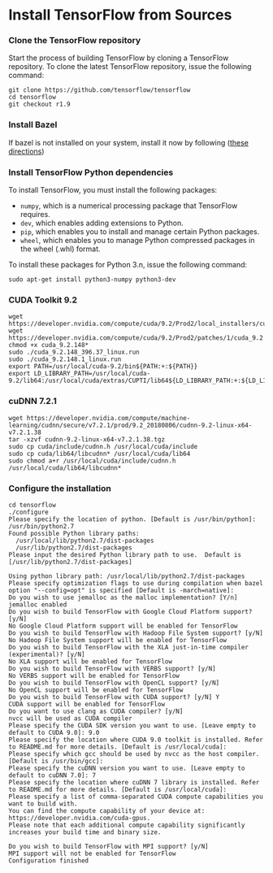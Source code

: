 # Install TensorFlow from Sources


### Clone the TensorFlow repository

Start the process of building TensorFlow by cloning a TensorFlow repository.
To clone the latest TensorFlow repository, issue the following command:

```
git clone https://github.com/tensorflow/tensorflow
cd tensorflow
git checkout r1.9
```

### Install Bazel

If bazel is not installed on your system, install it now by following ([these directions](https://bazel.build/versions/master/docs/install.html))

### Install TensorFlow Python dependencies

To install TensorFlow, you must install the following packages:
- `numpy`, which is a numerical processing package that TensorFlow requires.
- `dev`, which enables adding extensions to Python.
- `pip`, which enables you to install and manage certain Python packages.
- `wheel`, which enables you to manage Python compressed packages in the wheel (.whl) format.

To install these packages for Python 3.n, issue the following command:

```
sudo apt-get install python3-numpy python3-dev
```

### CUDA Toolkit 9.2

```
wget https://developer.nvidia.com/compute/cuda/9.2/Prod2/local_installers/cuda_9.2.148_396.37_linux
wget https://developer.nvidia.com/compute/cuda/9.2/Prod2/patches/1/cuda_9.2.148.1_linux
chmod +x cuda_9.2.148*
sudo ./cuda_9.2.148_396.37_linux.run
sudo ./cuda_9.2.148.1_linux.run
export PATH=/usr/local/cuda-9.2/bin${PATH:+:${PATH}}
export LD_LIBRARY_PATH=/usr/local/cuda-9.2/lib64:/usr/local/cuda/extras/CUPTI/lib64${LD_LIBRARY_PATH:+:${LD_LIBRARY_PATH}}
```
### cuDNN 7.2.1

```
wget https://developer.nvidia.com/compute/machine-learning/cudnn/secure/v7.2.1/prod/9.2_20180806/cudnn-9.2-linux-x64-v7.2.1.38
tar -xzvf cudnn-9.2-linux-x64-v7.2.1.38.tgz
sudo cp cuda/include/cudnn.h /usr/local/cuda/include
sudo cp cuda/lib64/libcudnn* /usr/local/cuda/lib64
sudo chmod a+r /usr/local/cuda/include/cudnn.h /usr/local/cuda/lib64/libcudnn*
```

### Configure the installation

```
cd tensorflow
./configure
Please specify the location of python. [Default is /usr/bin/python]: /usr/bin/python2.7
Found possible Python library paths:
  /usr/local/lib/python2.7/dist-packages
  /usr/lib/python2.7/dist-packages
Please input the desired Python library path to use.  Default is [/usr/lib/python2.7/dist-packages]

Using python library path: /usr/local/lib/python2.7/dist-packages
Please specify optimization flags to use during compilation when bazel option "--config=opt" is specified [Default is -march=native]:
Do you wish to use jemalloc as the malloc implementation? [Y/n]
jemalloc enabled
Do you wish to build TensorFlow with Google Cloud Platform support? [y/N]
No Google Cloud Platform support will be enabled for TensorFlow
Do you wish to build TensorFlow with Hadoop File System support? [y/N]
No Hadoop File System support will be enabled for TensorFlow
Do you wish to build TensorFlow with the XLA just-in-time compiler (experimental)? [y/N]
No XLA support will be enabled for TensorFlow
Do you wish to build TensorFlow with VERBS support? [y/N]
No VERBS support will be enabled for TensorFlow
Do you wish to build TensorFlow with OpenCL support? [y/N]
No OpenCL support will be enabled for TensorFlow
Do you wish to build TensorFlow with CUDA support? [y/N] Y
CUDA support will be enabled for TensorFlow
Do you want to use clang as CUDA compiler? [y/N]
nvcc will be used as CUDA compiler
Please specify the CUDA SDK version you want to use. [Leave empty to default to CUDA 9.0]: 9.0
Please specify the location where CUDA 9.0 toolkit is installed. Refer to README.md for more details. [Default is /usr/local/cuda]:
Please specify which gcc should be used by nvcc as the host compiler. [Default is /usr/bin/gcc]:
Please specify the cuDNN version you want to use. [Leave empty to default to cuDNN 7.0]: 7
Please specify the location where cuDNN 7 library is installed. Refer to README.md for more details. [Default is /usr/local/cuda]:
Please specify a list of comma-separated CUDA compute capabilities you want to build with.
You can find the compute capability of your device at: https://developer.nvidia.com/cuda-gpus.
Please note that each additional compute capability significantly increases your build time and binary size.

Do you wish to build TensorFlow with MPI support? [y/N]
MPI support will not be enabled for TensorFlow
Configuration finished
```
